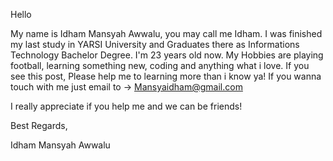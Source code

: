 Hello

My name is Idham Mansyah Awwalu, you may call me Idham. I was finished my last study in YARSI University and Graduates there as Informations Technology Bachelor Degree.
I'm 23 years old now. My Hobbies are playing football, learning something new, coding and anything what i love. If you see this post, Please help me to learning
more than i know ya! If you wanna touch with me just email to -> Mansyaidham@gmail.com

I really appreciate if you help me and we can be friends!

Best Regards,

Idham Mansyah Awwalu

